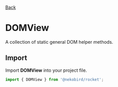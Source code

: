 [Back](../index.md)

# DOMView

A collection of static general DOM helper methods.

## Import

Import **DOMView** into your project file.

```typescript
import { DOMView } from '@nekobird/rocket';
```
